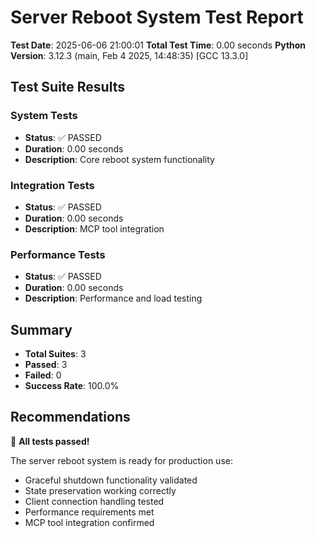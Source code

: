 # Server Reboot System Test Report

**Test Date**: 2025-06-06 21:00:01
**Total Test Time**: 0.00 seconds
**Python Version**: 3.12.3 (main, Feb  4 2025, 14:48:35) [GCC 13.3.0]

## Test Suite Results

### System Tests
- **Status**: ✅ PASSED
- **Duration**: 0.00 seconds
- **Description**: Core reboot system functionality

### Integration Tests
- **Status**: ✅ PASSED
- **Duration**: 0.00 seconds
- **Description**: MCP tool integration

### Performance Tests
- **Status**: ✅ PASSED
- **Duration**: 0.00 seconds
- **Description**: Performance and load testing

## Summary

- **Total Suites**: 3
- **Passed**: 3
- **Failed**: 0
- **Success Rate**: 100.0%

## Recommendations

🎉 **All tests passed!**

The server reboot system is ready for production use:
- Graceful shutdown functionality validated
- State preservation working correctly
- Client connection handling tested
- Performance requirements met
- MCP tool integration confirmed